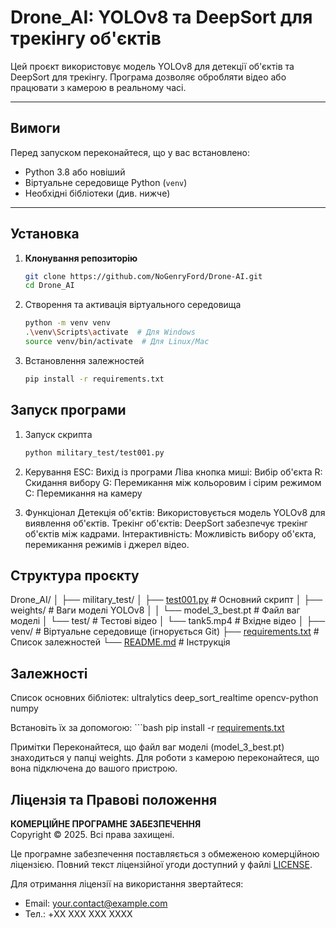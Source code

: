 # Drone_AI: YOLOv8 та DeepSort для трекінгу об'єктів

Цей проєкт використовує модель YOLOv8 для детекції об'єктів та DeepSort для трекінгу. Програма дозволяє обробляти відео або працювати з камерою в реальному часі.

---

## Вимоги

Перед запуском переконайтеся, що у вас встановлено:
- Python 3.8 або новіший
- Віртуальне середовище Python (`venv`)
- Необхідні бібліотеки (див. нижче)

---

## Установка

1. **Клонування репозиторію**
   ```bash
   git clone https://github.com/NoGenryFord/Drone-AI.git
   cd Drone_AI

2. Створення та активація віртуального середовища
    ```bash
    python -m venv venv
    .\venv\Scripts\activate  # Для Windows
    source venv/bin/activate  # Для Linux/Mac

3. Встановлення залежностей
    ```bash
    pip install -r requirements.txt

## Запуск програми

1. Запуск скрипта
    ```bash
    python military_test/test001.py

2. Керування
    ESC: Вихід із програми
    Ліва кнопка миші: Вибір об'єкта
    R: Скидання вибору
    G: Перемикання між кольоровим і сірим режимом
    C: Перемикання на камеру

3. Функціонал
    Детекція об'єктів: Використовується модель YOLOv8 для виявлення об'єктів.
    Трекінг об'єктів: DeepSort забезпечує трекінг об'єктів між кадрами.
    Інтерактивність: Можливість вибору об'єкта, перемикання режимів і джерел відео.

## Структура проєкту

Drone_AI/
│
├── military_test/
│   ├── [test001.py](http://_vscodecontentref_/2)          # Основний скрипт
│   ├── weights/            # Ваги моделі YOLOv8
│   │   └── model_3_best.pt # Файл ваг моделі
│   └── test/               # Тестові відео
│       └── tank5.mp4       # Вхідне відео
│
├── venv/                   # Віртуальне середовище (ігнорується Git)
├── [requirements.txt](http://_vscodecontentref_/3)        # Список залежностей
└── [README.md](http://_vscodecontentref_/4)               # Інструкція

## Залежності

Список основних бібліотек:
    ultralytics
    deep_sort_realtime
    opencv-python
    numpy

Встановіть їх за допомогою:
    ```bash
    pip install -r [requirements.txt](http://_vscodecontentref_/5)

Примітки
    Переконайтеся, що файл ваг моделі (model_3_best.pt) знаходиться у папці weights.
    Для роботи з камерою переконайтеся, що вона підключена до вашого пристрою.

## Ліцензія та Правові положення

**КОМЕРЦІЙНЕ ПРОГРАМНЕ ЗАБЕЗПЕЧЕННЯ**  
Copyright © 2025. Всі права захищені.

Це програмне забезпечення поставляється з обмеженою комерційною ліцензією.
Повний текст ліцензійної угоди доступний у файлі [LICENSE](LICENSE).

Для отримання ліцензії на використання звертайтеся:
- Email: your.contact@example.com
- Тел.: +XX XXX XXX XXXX